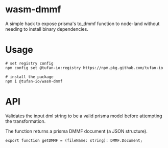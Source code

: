 # wasm-dmmf

A simple hack to expose prisma's to_dmmf function to
node-land without needing to install binary dependencies.

# Usage

```
# set registry config
npm config set @tufan-io:registry https://npm.pkg.github.com/tufan-io

# install the package
npm i @tufan-io/wasm-dmmf
```

# API

Validates the input dml string to be a valid prisma model before
attempting the transformation.

The function returns a prisma DMMF document (a JSON structure).

```
export function getDMMF = (fileName: string): DMMF.Document;

```
